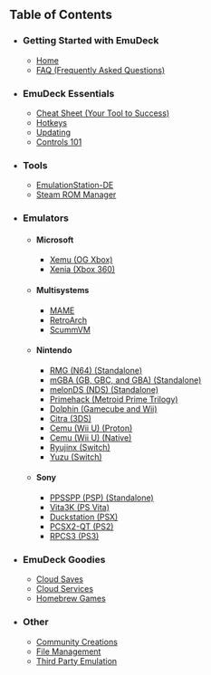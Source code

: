 ## Table of Contents
* ### Getting Started with EmuDeck
   * [Home](https://github.com/dragoonDorise/EmuDeck/wiki)
   * [FAQ (Frequently Asked Questions)](https://github.com/dragoonDorise/EmuDeck/wiki/Frequently-Asked-Questions)
* ### EmuDeck Essentials
   * [Cheat Sheet (Your Tool to Success)](https://github.com/dragoonDorise/EmuDeck/wiki/Cheat-Sheet)
   * [Hotkeys](https://github.com/dragoonDorise/EmuDeck/wiki/Hotkeys)
   * [Updating](https://github.com/dragoonDorise/EmuDeck/wiki/Updating)
   * [Controls 101](https://github.com/dragoonDorise/EmuDeck/wiki/Controls-101)
* ### Tools
   * [EmulationStation-DE](https://github.com/dragoonDorise/EmuDeck/wiki/EmulationStation-DE)
   * [Steam ROM Manager](https://github.com/dragoonDorise/EmuDeck/wiki/Steam-ROM-Manager)
* ### Emulators
   * #### Microsoft
      * [Xemu (OG Xbox)](https://github.com/dragoonDorise/EmuDeck/wiki/Xemu)
      * [Xenia (Xbox 360)](https://github.com/dragoonDorise/EmuDeck/wiki/Xenia)
   * #### Multisystems
      * [MAME](https://github.com/dragoonDorise/EmuDeck/wiki/MAME)
      * [RetroArch](https://github.com/dragoonDorise/EmuDeck/wiki/RetroArch)
      * [ScummVM](https://github.com/dragoonDorise/EmuDeck/wiki/ScummVM)
   * #### Nintendo
      * [RMG (N64) (Standalone)](https://github.com/dragoonDorise/EmuDeck/wiki/RMG)
      * [mGBA (GB, GBC, and GBA) (Standalone)](https://github.com/dragoonDorise/EmuDeck/wiki/mGBA)
      * [melonDS (NDS) (Standalone)](https://github.com/dragoonDorise/EmuDeck/wiki/melonDS)
      * [Primehack (Metroid Prime Trilogy)](https://github.com/dragoonDorise/EmuDeck/wiki/Primehack)
      * [Dolphin (Gamecube and Wii)](https://github.com/dragoonDorise/EmuDeck/wiki/Dolphin)
      * [Citra (3DS)](https://github.com/dragoonDorise/EmuDeck/wiki/Citra)
      * [Cemu (Wii U) (Proton)](https://github.com/dragoonDorise/EmuDeck/wiki/Cemu)
      * [Cemu (Wii U) (Native)](https://github.com/dragoonDorise/EmuDeck/wiki/cemu-native)
      * [Ryujinx (Switch)](https://github.com/dragoonDorise/EmuDeck/wiki/Ryujinx)
      * [Yuzu (Switch)](https://github.com/dragoonDorise/EmuDeck/wiki/Yuzu)
   * #### Sony
      * [PPSSPP (PSP) (Standalone)](https://github.com/dragoonDorise/EmuDeck/wiki/PPSSPP)
      * [Vita3K (PS Vita)](https://github.com/dragoonDorise/EmuDeck/wiki/Vita3K)
      * [Duckstation (PSX)](https://github.com/dragoonDorise/EmuDeck/wiki/Duckstation)
      * [PCSX2-QT (PS2)](https://github.com/dragoonDorise/EmuDeck/wiki/PCSX2-QT)
      * [RPCS3 (PS3)](https://github.com/dragoonDorise/EmuDeck/wiki/RPCS3)
* ### EmuDeck Goodies
   * [Cloud Saves](https://github.com/dragoonDorise/EmuDeck/wiki/cloud-saves)
   * [Cloud Services](https://github.com/dragoonDorise/EmuDeck/wiki/cloud-services)
   * [Homebrew Games](https://github.com/dragoonDorise/EmuDeck/wiki/homebrew-games)
* ### Other
   * [Community Creations](https://github.com/dragoonDorise/EmuDeck/wiki/community-creations)
   * [File Management](https://github.com/dragoonDorise/EmuDeck/wiki/File-Management)
   * [Third Party Emulation](https://github.com/dragoonDorise/EmuDeck/wiki/third-party-emulation)